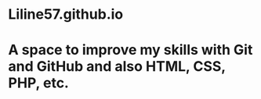 # Liline57.github.io
# A space to improve my skills with Git and GitHub and also HTML, CSS, PHP, etc.
